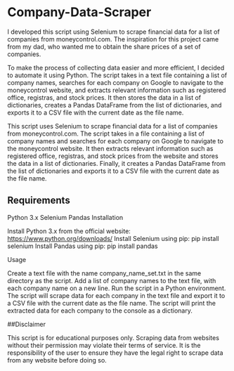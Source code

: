 # Company-Data-Scraper
I developed this script using Selenium to scrape financial data for a list of companies from moneycontrol.com. The inspiration for this project came from my dad, who wanted me to obtain the share prices of a set of companies.

To make the process of collecting data easier and more efficient, I decided to automate it using Python. The script takes in a text file containing a list of company names, searches for each company on Google to navigate to the moneycontrol website, and extracts relevant information such as registered office, registras, and stock prices. It then stores the data in a list of dictionaries, creates a Pandas DataFrame from the list of dictionaries, and exports it to a CSV file with the current date as the file name.

This script uses Selenium to scrape financial data for a list of companies from moneycontrol.com. The script takes in a file containing a list of company names and searches for each company on Google to navigate to the moneycontrol website. It then extracts relevant information such as registered office, registras, and stock prices from the website and stores the data in a list of dictionaries. Finally, it creates a Pandas DataFrame from the list of dictionaries and exports it to a CSV file with the current date as the file name.

## Requirements

Python 3.x
Selenium
Pandas
Installation

Install Python 3.x from the official website: https://www.python.org/downloads/
Install Selenium using pip: pip install selenium
Install Pandas using pip: pip install pandas

Usage

Create a text file with the name company_name_set.txt in the same directory as the script.
Add a list of company names to the text file, with each company name on a new line.
Run the script in a Python environment. The script will scrape data for each company in the text file and export it to a CSV file with the current date as the file name.
The script will print the extracted data for each company to the console as a dictionary.

##Disclaimer

This script is for educational purposes only. Scraping data from websites without their permission may violate their terms of service. It is the responsibility of the user to ensure they have the legal right to scrape data from any website before doing so.
